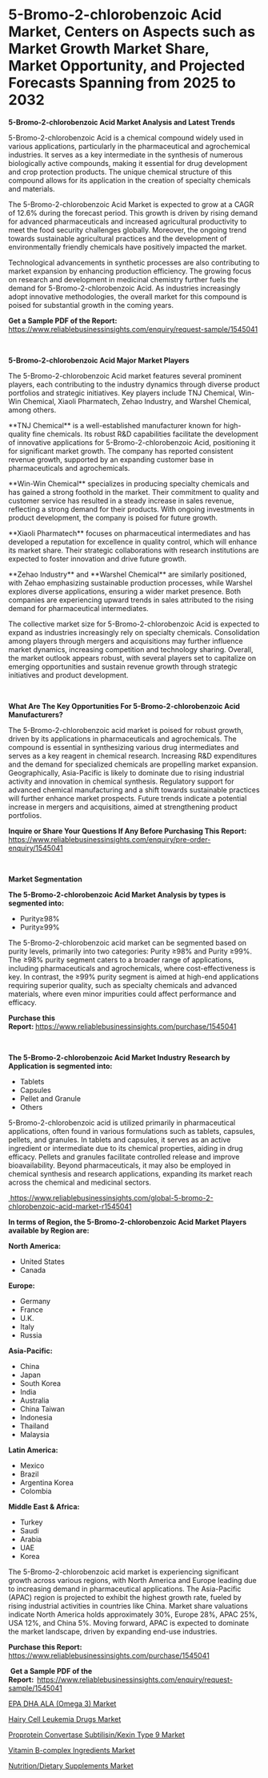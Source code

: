 <p><h1>5-Bromo-2-chlorobenzoic Acid Market, Centers on Aspects such as Market Growth Market Share, Market Opportunity, and Projected Forecasts Spanning from 2025 to 2032</h1></p><p><strong>5-Bromo-2-chlorobenzoic Acid Market Analysis and Latest Trends</strong></p>
<p><p>5-Bromo-2-chlorobenzoic Acid is a chemical compound widely used in various applications, particularly in the pharmaceutical and agrochemical industries. It serves as a key intermediate in the synthesis of numerous biologically active compounds, making it essential for drug development and crop protection products. The unique chemical structure of this compound allows for its application in the creation of specialty chemicals and materials.</p><p>The 5-Bromo-2-chlorobenzoic Acid Market is expected to grow at a CAGR of 12.6% during the forecast period. This growth is driven by rising demand for advanced pharmaceuticals and increased agricultural productivity to meet the food security challenges globally. Moreover, the ongoing trend towards sustainable agricultural practices and the development of environmentally friendly chemicals have positively impacted the market. </p><p>Technological advancements in synthetic processes are also contributing to market expansion by enhancing production efficiency. The growing focus on research and development in medicinal chemistry further fuels the demand for 5-Bromo-2-chlorobenzoic Acid. As industries increasingly adopt innovative methodologies, the overall market for this compound is poised for substantial growth in the coming years.</p></p>
<p><strong>Get a Sample PDF of the Report:&nbsp;</strong> <a href="https://www.reliablebusinessinsights.com/enquiry/request-sample/1545041?utm_campaign=97&utm_medium=2&utm_source=Github&utm_content=ia&utm_term=09032025&utm_id=5-bromo-2-chlorobenzoic-acid">https://www.reliablebusinessinsights.com/enquiry/request-sample/1545041</a></p>
<p>&nbsp;</p>
<p><strong>5-Bromo-2-chlorobenzoic Acid Major Market Players</strong></p>
<p><p>The 5-Bromo-2-chlorobenzoic Acid market features several prominent players, each contributing to the industry dynamics through diverse product portfolios and strategic initiatives. Key players include TNJ Chemical, Win-Win Chemical, Xiaoli Pharmatech, Zehao Industry, and Warshel Chemical, among others.</p><p>**TNJ Chemical** is a well-established manufacturer known for high-quality fine chemicals. Its robust R&D capabilities facilitate the development of innovative applications for 5-Bromo-2-chlorobenzoic Acid, positioning it for significant market growth. The company has reported consistent revenue growth, supported by an expanding customer base in pharmaceuticals and agrochemicals.</p><p>**Win-Win Chemical** specializes in producing specialty chemicals and has gained a strong foothold in the market. Their commitment to quality and customer service has resulted in a steady increase in sales revenue, reflecting a strong demand for their products. With ongoing investments in product development, the company is poised for future growth.</p><p>**Xiaoli Pharmatech** focuses on pharmaceutical intermediates and has developed a reputation for excellence in quality control, which will enhance its market share. Their strategic collaborations with research institutions are expected to foster innovation and drive future growth.</p><p>**Zehao Industry** and **Warshel Chemical** are similarly positioned, with Zehao emphasizing sustainable production processes, while Warshel explores diverse applications, ensuring a wider market presence. Both companies are experiencing upward trends in sales attributed to the rising demand for pharmaceutical intermediates.</p><p>The collective market size for 5-Bromo-2-chlorobenzoic Acid is expected to expand as industries increasingly rely on specialty chemicals. Consolidation among players through mergers and acquisitions may further influence market dynamics, increasing competition and technology sharing. Overall, the market outlook appears robust, with several players set to capitalize on emerging opportunities and sustain revenue growth through strategic initiatives and product development.</p></p>
<p>&nbsp;</p>
<p><strong>What Are The Key Opportunities For 5-Bromo-2-chlorobenzoic Acid Manufacturers?</strong></p>
<p><p>The 5-Bromo-2-chlorobenzoic acid market is poised for robust growth, driven by its applications in pharmaceuticals and agrochemicals. The compound is essential in synthesizing various drug intermediates and serves as a key reagent in chemical research. Increasing R&D expenditures and the demand for specialized chemicals are propelling market expansion. Geographically, Asia-Pacific is likely to dominate due to rising industrial activity and innovation in chemical synthesis. Regulatory support for advanced chemical manufacturing and a shift towards sustainable practices will further enhance market prospects. Future trends indicate a potential increase in mergers and acquisitions, aimed at strengthening product portfolios.</p></p>
<p><strong>Inquire or Share Your Questions If Any Before Purchasing This Report:</strong> <a href="https://www.reliablebusinessinsights.com/enquiry/pre-order-enquiry/1545041?utm_campaign=97&utm_medium=2&utm_source=Github&utm_content=ia&utm_term=09032025&utm_id=5-bromo-2-chlorobenzoic-acid">https://www.reliablebusinessinsights.com/enquiry/pre-order-enquiry/1545041</a></p>
<p>&nbsp;</p>
<p><strong>Market Segmentation</strong></p>
<p><strong>The 5-Bromo-2-chlorobenzoic Acid Market Analysis by types is segmented into:</strong></p>
<p><ul><li>Purity≥98%</li><li>Purity≥99%</li></ul></p>
<p><p>The 5-Bromo-2-chlorobenzoic acid market can be segmented based on purity levels, primarily into two categories: Purity ≥98% and Purity ≥99%. The ≥98% purity segment caters to a broader range of applications, including pharmaceuticals and agrochemicals, where cost-effectiveness is key. In contrast, the ≥99% purity segment is aimed at high-end applications requiring superior quality, such as specialty chemicals and advanced materials, where even minor impurities could affect performance and efficacy.</p></p>
<p><strong>Purchase this Report:&nbsp;</strong><a href="https://www.reliablebusinessinsights.com/purchase/1545041?utm_campaign=97&utm_medium=2&utm_source=Github&utm_content=ia&utm_term=09032025&utm_id=5-bromo-2-chlorobenzoic-acid">https://www.reliablebusinessinsights.com/purchase/1545041</a></p>
<p>&nbsp;</p>
<p><strong>The 5-Bromo-2-chlorobenzoic Acid Market Industry Research by Application is segmented into:</strong></p>
<p><ul><li>Tablets</li><li>Capsules</li><li>Pellet and Granule</li><li>Others</li></ul></p>
<p><p>5-Bromo-2-chlorobenzoic acid is utilized primarily in pharmaceutical applications, often found in various formulations such as tablets, capsules, pellets, and granules. In tablets and capsules, it serves as an active ingredient or intermediate due to its chemical properties, aiding in drug efficacy. Pellets and granules facilitate controlled release and improve bioavailability. Beyond pharmaceuticals, it may also be employed in chemical synthesis and research applications, expanding its market reach across the chemical and medicinal sectors.</p></p>
<p><a href="https://www.reliablebusinessinsights.com/global-5-bromo-2-chlorobenzoic-acid-market-r1545041?utm_campaign=97&utm_medium=2&utm_source=Github&utm_content=ia&utm_term=09032025&utm_id=5-bromo-2-chlorobenzoic-acid">&nbsp;https://www.reliablebusinessinsights.com/global-5-bromo-2-chlorobenzoic-acid-market-r1545041</a></p>
<p><strong>In terms of Region, the 5-Bromo-2-chlorobenzoic Acid Market Players available by Region are:</strong></p>
<p>
    <p> <strong> North America: </strong>
        <ul>
            <li>United States</li>
            <li>Canada</li>
        </ul>
        </p> 
    <p> <strong> Europe: </strong>
        <ul>
            <li>Germany</li>
            <li>France</li>
            <li>U.K.</li>
            <li>Italy</li>
            <li>Russia</li>
        </ul>
        </p> 
    <p> <strong> Asia-Pacific: </strong>
        <ul>
            <li>China</li>
            <li>Japan</li>
            <li>South Korea</li>
            <li>India</li>
            <li>Australia</li>
            <li>China Taiwan</li>
            <li>Indonesia</li>
            <li>Thailand</li>
            <li>Malaysia</li>
        </ul>
        </p> 
    <p> <strong> Latin America: </strong>
        <ul>
            <li>Mexico</li>
            <li>Brazil</li>
            <li>Argentina Korea</li>
            <li>Colombia</li>
        </ul>
        </p> 
    <p> <strong> Middle East & Africa: </strong>
        <ul>
            <li>Turkey</li>
            <li>Saudi</li>
            <li>Arabia</li>
            <li>UAE</li>
            <li>Korea</li>
        </ul>
    </p>
    </p>
<p><p>The 5-Bromo-2-chlorobenzoic acid market is experiencing significant growth across various regions, with North America and Europe leading due to increasing demand in pharmaceutical applications. The Asia-Pacific (APAC) region is projected to exhibit the highest growth rate, fueled by rising industrial activities in countries like China. Market share valuations indicate North America holds approximately 30%, Europe 28%, APAC 25%, USA 12%, and China 5%. Moving forward, APAC is expected to dominate the market landscape, driven by expanding end-use industries.</p></p>
<p><strong>Purchase this Report: </strong><a href="https://www.reliablebusinessinsights.com/purchase/1545041?utm_campaign=97&utm_medium=2&utm_source=Github&utm_content=ia&utm_term=09032025&utm_id=5-bromo-2-chlorobenzoic-acid">https://www.reliablebusinessinsights.com/purchase/1545041</a></p>
<p>&nbsp;<strong>Get a Sample PDF of the Report:&nbsp;&nbsp;</strong><a href="https://www.reliablebusinessinsights.com/enquiry/request-sample/1545041?utm_campaign=97&utm_medium=2&utm_source=Github&utm_content=ia&utm_term=09032025&utm_id=5-bromo-2-chlorobenzoic-acid">https://www.reliablebusinessinsights.com/enquiry/request-sample/1545041</a></p>
<p><strong></strong></p>
<p><p><a href="https://github.com/yepezkommakp/Market-Research-Report-List-1/blob/main/epa-dha-ala-omega-3-market.md?utm_campaign=97&utm_medium=2&utm_source=Github&utm_content=ia&utm_term=09032025&utm_id=5-bromo-2-chlorobenzoic-acid">EPA DHA ALA (Omega 3) Market</a></p><p><a href="https://github.com/kryshaprilbb/Market-Research-Report-List-1/blob/main/hairy-cell-leukemia-drugs-market.md?utm_campaign=97&utm_medium=2&utm_source=Github&utm_content=ia&utm_term=09032025&utm_id=5-bromo-2-chlorobenzoic-acid">Hairy Cell Leukemia Drugs Market</a></p><p><a href="https://github.com/minakibanov/Market-Research-Report-List-1/blob/main/proprotein-convertase-subtilisinkexin-type-9-market.md?utm_campaign=97&utm_medium=2&utm_source=Github&utm_content=ia&utm_term=09032025&utm_id=5-bromo-2-chlorobenzoic-acid">Proprotein Convertase Subtilisin/Kexin Type 9 Market</a></p><p><a href="https://github.com/syiqvanyo/Market-Research-Report-List-1/blob/main/vitamin-b-complex-ingredients-market.md?utm_campaign=97&utm_medium=2&utm_source=Github&utm_content=ia&utm_term=09032025&utm_id=5-bromo-2-chlorobenzoic-acid">Vitamin B-complex Ingredients Market</a></p><p><a href="https://github.com/warshatulang0/Market-Research-Report-List-1/blob/main/nutritiondietary-supplements-market.md?utm_campaign=97&utm_medium=2&utm_source=Github&utm_content=ia&utm_term=09032025&utm_id=5-bromo-2-chlorobenzoic-acid">Nutrition/Dietary Supplements Market</a></p></p>
